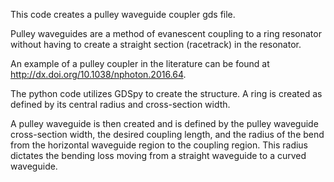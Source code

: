 This code creates a pulley waveguide coupler gds file.

Pulley waveguides are a method of evanescent coupling to a ring resonator without having to create a straight section (racetrack) in the resonator.

An example of a pulley coupler in the literature can be found at http://dx.doi.org/10.1038/nphoton.2016.64.

The python code utilizes GDSpy to create the structure. A ring is created as defined by its central radius and cross-section width.

A pulley waveguide is then created and is defined by the pulley waveguide cross-section width, the desired coupling length, and the radius of the bend from the horizontal waveguide region to the coupling region. 
This radius dictates the bending loss moving from a straight waveguide to a curved waveguide.
